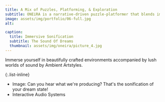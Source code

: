 ```yaml
---
title: A Mix of Puzzles, Platforming, & Exploration
subtitle: ONEiRA is a narrative-driven puzzle-platformer that blends immersive storytelling with intricate mechanics. Collect unique abilities that help you solve puzzles, traverse obstacles, and explore the ever-shifting dreamscapes. Get ready to suit up and wishlist ONEiRA on Steam today!"
image: assets/img/portfolio/06-full.jpg
alt: 

caption:
  title: Immersive Sonification
  subtitle: The Sound Of Dreams
  thumbnail: assets/img/oneira/picture_4.jpg
---
```

Immerse yourself in beautifully crafted environments accompanied by lush worlds of sound by Ambient Artstyles.

{:.list-inline}
- Image: Can you hear what we're producing? That's the sonification of your dream state!
- Interactive Audio Systems

